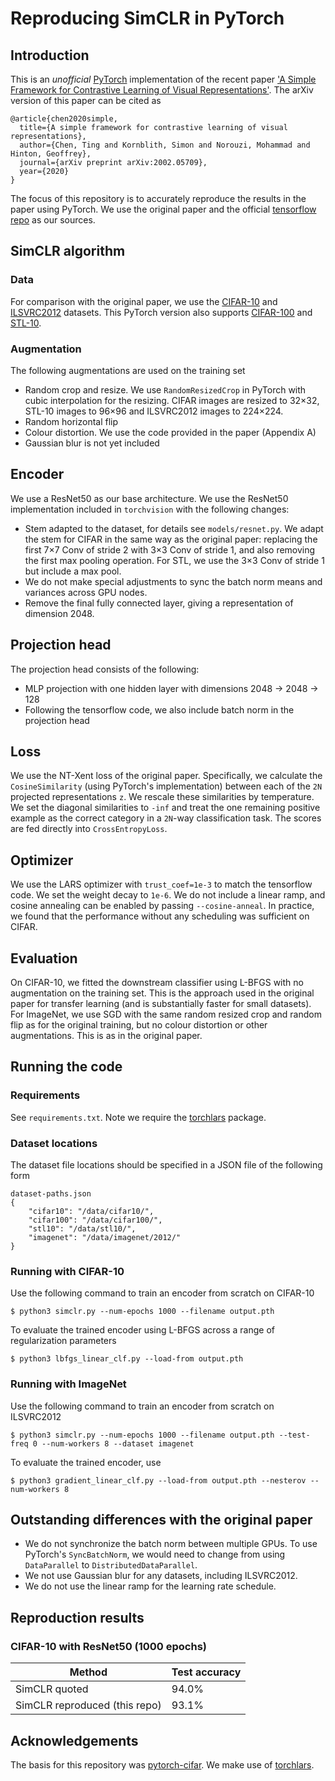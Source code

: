 # Reproducing SimCLR in PyTorch

## Introduction
This is an *unofficial* [PyTorch](https://github.com/pytorch/pytorch) implementation of the recent
 paper ['A Simple Framework for Contrastive Learning of Visual 
Representations'](https://arxiv.org/pdf/2002.05709.pdf). The arXiv version of this paper can be cited as
```
@article{chen2020simple,
  title={A simple framework for contrastive learning of visual representations},
  author={Chen, Ting and Kornblith, Simon and Norouzi, Mohammad and Hinton, Geoffrey},
  journal={arXiv preprint arXiv:2002.05709},
  year={2020}
}
```
The focus of this repository is to accurately reproduce the results in the paper using PyTorch. We use the original
paper and the official [tensorflow repo](https://github.com/google-research/simclr) as our sources.


## SimCLR algorithm
### Data
For comparison with the original paper, we use the [CIFAR-10](https://www.cs.toronto.edu/~kriz/cifar.html) and 
[ILSVRC2012](http://image-net.org/challenges/LSVRC/2012/) datasets. This PyTorch version also supports 
[CIFAR-100](https://www.cs.toronto.edu/~kriz/cifar.html) and [STL-10](https://cs.stanford.edu/~acoates/stl10/).

### Augmentation
The following augmentations are used on the training set
 - Random crop and resize. We use `RandomResizedCrop` in PyTorch with cubic interpolation for the resizing.
   CIFAR images are resized to 32×32, STL-10 images to 96×96 and ILSVRC2012 images to 224×224.
 - Random horizontal flip
 - Colour distortion. We use the code provided in the paper (Appendix A)
 - Gaussian blur is not yet included
 
## Encoder
We use a ResNet50 as our base architecture. We use the ResNet50 implementation included in `torchvision` with the
following changes:
 - Stem adapted to the dataset, for details see `models/resnet.py`. We adapt the stem for CIFAR in the same way as
   the original paper: replacing the first 7×7 Conv of stride 2 with 3×3 Conv of stride 1, and also removing the 
   first max pooling operation. For STL, we use the 3×3 Conv of stride 1 but include a max pool.
 - We do not make special adjustments to sync the batch norm means and variances across GPU nodes.
 - Remove the final fully connected layer, giving a representation of dimension 2048.
 
## Projection head
The projection head consists of the following:
 - MLP projection with one hidden layer with dimensions 2048 -> 2048 -> 128
 - Following the tensorflow code, we also include batch norm in the projection head
 
## Loss
We use the NT-Xent loss of the original paper. Specifically, we calculate the `CosineSimilarity` (using PyTorch's
implementation) between each of the `2N` projected representations `z`. We rescale these similarities by temperature.
We set the diagonal similarities to `-inf` and treat the one remaining positive example as the correct category in a
`2N`-way classification task. The scores are fed directly into `CrossEntropyLoss`.

## Optimizer
We use the LARS optimizer with `trust_coef=1e-3` to match the tensorflow code. We set the weight decay to `1e-6`.
We do not include a linear ramp, and cosine annealing can be enabled by passing `--cosine-anneal`. In practice, we
found that the performance without any scheduling was sufficient on CIFAR.

## Evaluation
On CIFAR-10, we fitted the downstream classifier using L-BFGS with no augmentation on the training set. This is the
approach used in the original paper for transfer learning (and is substantially faster for small datasets).
For ImageNet, we use SGD with the same random resized crop and random flip as for the original training, but no
colour distortion or other augmentations. This is as in the original paper.



## Running the code
### Requirements
See `requirements.txt`. Note we require the [torchlars](https://github.com/kakaobrain/torchlars) package.

### Dataset locations
The dataset file locations should be specified in a JSON file of the following form
```
dataset-paths.json
{
    "cifar10": "/data/cifar10/",
    "cifar100": "/data/cifar100/",
    "stl10": "/data/stl10/",
    "imagenet": "/data/imagenet/2012/"
}
```

### Running with CIFAR-10
Use the following command to train an encoder from scratch on CIFAR-10
```
$ python3 simclr.py --num-epochs 1000 --filename output.pth
```
To evaluate the trained encoder using L-BFGS across a range of regularization parameters
```
$ python3 lbfgs_linear_clf.py --load-from output.pth
```

### Running with ImageNet
Use the following command to train an encoder from scratch on ILSVRC2012
```
$ python3 simclr.py --num-epochs 1000 --filename output.pth --test-freq 0 --num-workers 8 --dataset imagenet 
```
To evaluate the trained encoder, use
```
$ python3 gradient_linear_clf.py --load-from output.pth --nesterov --num-workers 8
```


## Outstanding differences with the original paper
 - We do not synchronize the batch norm between multiple GPUs. To use PyTorch's `SyncBatchNorm`, we would need to
   change from using `DataParallel` to `DistributedDataParallel`.
  - We not use Gaussian blur for any datasets, including ILSVRC2012.
  - We do not use the linear ramp for the learning rate schedule.


## Reproduction results
### CIFAR-10 with ResNet50 (1000 epochs)
Method | Test accuracy 
--- | ---
SimCLR quoted | 94.0%
SimCLR reproduced (this repo) | 93.1%


## Acknowledgements
The basis for this repository was [pytorch-cifar](https://github.com/kuangliu/pytorch-cifar).
We make use of [torchlars](https://github.com/kakaobrain/torchlars).
